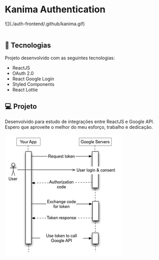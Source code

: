 # Kanima Authentication
<div align="center" style="display: flex; flex-direction: row">
  <!-- <img alt="Auth Autentication" title="auth-autentication" src="./auth-frontend/.github/login.png"/> -->
  ![](./auth-frontend/.github/kanima.gif)
</div>

<br/>

## 🚀 Tecnologias

Projeto desenvolvido com as seguintes tecnologias:

<ul>
    <li>ReactJS</li>
    <li>OAuth 2.0</li>
    <li>React Google Login</li>
    <li>Styled Components</li>
    <li>React Lottie</li>
</ul>

## 💻 Projeto

Desenvolvido para estudo de integrações entre ReactJS e Google API.
Espero que aproveite o melhor do meu esforço, trabalho e dedicação.

<div align="center" style="display: flex; flex-direction: row">
  <img alt="Auth Autentication" title="auth-autentication" src="./auth-frontend/.github/process.jpg"/>
</div>